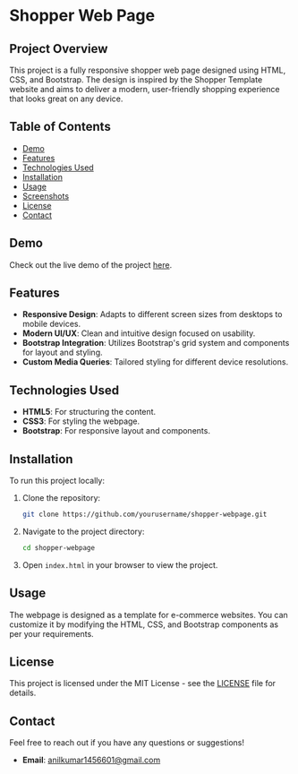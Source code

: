 
# Shopper Web Page

## Project Overview

This project is a fully responsive shopper web page designed using HTML, CSS, and Bootstrap. The design is inspired by the Shopper Template website and aims to deliver a modern, user-friendly shopping experience that looks great on any device.

## Table of Contents

- [Demo](#demo)
- [Features](#features)
- [Technologies Used](#technologies-used)
- [Installation](#installation)
- [Usage](#usage)
- [Screenshots](#screenshots)
- [License](#license)
- [Contact](#contact)

## Demo

Check out the live demo of the project [here](#).

## Features

- **Responsive Design**: Adapts to different screen sizes from desktops to mobile devices.
- **Modern UI/UX**: Clean and intuitive design focused on usability.
- **Bootstrap Integration**: Utilizes Bootstrap's grid system and components for layout and styling.
- **Custom Media Queries**: Tailored styling for different device resolutions.

## Technologies Used

- **HTML5**: For structuring the content.
- **CSS3**: For styling the webpage.
- **Bootstrap**: For responsive layout and components.

## Installation

To run this project locally:

1. Clone the repository:
   ```bash
   git clone https://github.com/yourusername/shopper-webpage.git
   ```
2. Navigate to the project directory:
   ```bash
   cd shopper-webpage
   ```
3. Open `index.html` in your browser to view the project.

## Usage

The webpage is designed as a template for e-commerce websites. You can customize it by modifying the HTML, CSS, and Bootstrap components as per your requirements.


## License

This project is licensed under the MIT License - see the [LICENSE](LICENSE) file for details.

## Contact

Feel free to reach out if you have any questions or suggestions!

- **Email**: anilkumar1456601@gmail.com
